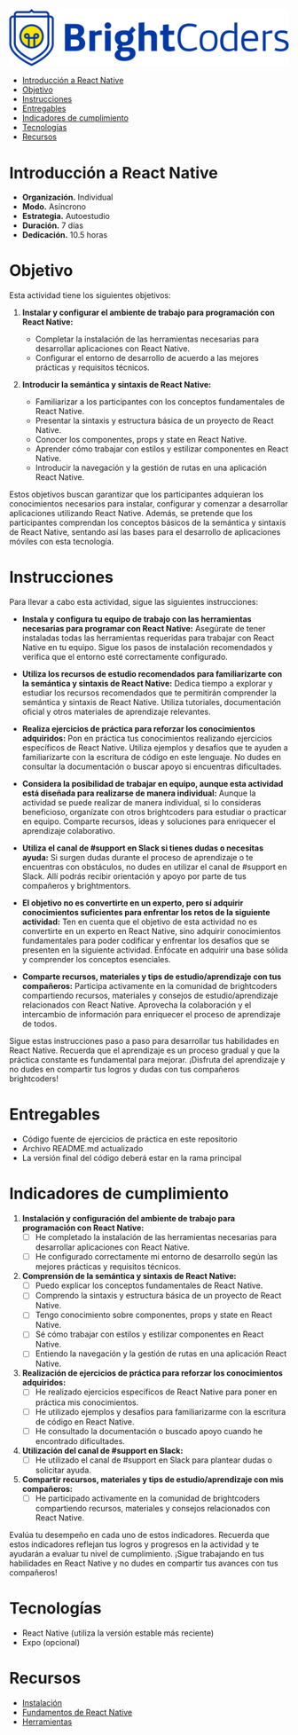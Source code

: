 ![Logo UCOL](img/logo.png)

- [Introducción a React Native](#introducción-a-react-native)
- [Objetivo](#objetivo)
- [Instrucciones](#instrucciones)
- [Entregables](#entregables)
- [Indicadores de cumplimiento](#indicadores-de-cumplimiento)
- [Tecnologías](#tecnologías)
- [Recursos](#recursos)

# Introducción a React Native

- **Organización.** Individual
- **Modo.** Asíncrono
- **Estrategia.** Autoestudio
- **Duración.** 7 días
- **Dedicación.** 10.5 horas

# Objetivo

Esta actividad tiene los siguientes objetivos:

1. **Instalar y configurar el ambiente de trabajo para programación con React Native:**
   - Completar la instalación de las herramientas necesarias para desarrollar aplicaciones con React Native.
   - Configurar el entorno de desarrollo de acuerdo a las mejores prácticas y requisitos técnicos.

2. **Introducir la semántica y sintaxis de React Native:**
   - Familiarizar a los participantes con los conceptos fundamentales de React Native.
   - Presentar la sintaxis y estructura básica de un proyecto de React Native.
   - Conocer los componentes, props y state en React Native.
   - Aprender cómo trabajar con estilos y estilizar componentes en React Native.
   - Introducir la navegación y la gestión de rutas en una aplicación React Native.

Estos objetivos buscan garantizar que los participantes adquieran los conocimientos necesarios para instalar, configurar y comenzar a desarrollar aplicaciones utilizando React Native. Además, se pretende que los participantes comprendan los conceptos básicos de la semántica y sintaxis de React Native, sentando así las bases para el desarrollo de aplicaciones móviles con esta tecnología.

# Instrucciones

Para llevar a cabo esta actividad, sigue las siguientes instrucciones:

- **Instala y configura tu equipo de trabajo con las herramientas necesarias para programar con React Native:**
   Asegúrate de tener instaladas todas las herramientas requeridas para trabajar con React Native en tu equipo. Sigue los pasos de instalación recomendados y verifica que el entorno esté correctamente configurado.

- **Utiliza los recursos de estudio recomendados para familiarizarte con la semántica y sintaxis de React Native:**
   Dedica tiempo a explorar y estudiar los recursos recomendados que te permitirán comprender la semántica y sintaxis de React Native. Utiliza tutoriales, documentación oficial y otros materiales de aprendizaje relevantes.

- **Realiza ejercicios de práctica para reforzar los conocimientos adquiridos:**
   Pon en práctica tus conocimientos realizando ejercicios específicos de React Native. Utiliza ejemplos y desafíos que te ayuden a familiarizarte con la escritura de código en este lenguaje. No dudes en consultar la documentación o buscar apoyo si encuentras dificultades.

- **Considera la posibilidad de trabajar en equipo, aunque esta actividad está diseñada para realizarse de manera individual:**
   Aunque la actividad se puede realizar de manera individual, si lo consideras beneficioso, organízate con otros brightcoders para estudiar o practicar en equipo. Comparte recursos, ideas y soluciones para enriquecer el aprendizaje colaborativo.

- **Utiliza el canal de #support en Slack si tienes dudas o necesitas ayuda:**
   Si surgen dudas durante el proceso de aprendizaje o te encuentras con obstáculos, no dudes en utilizar el canal de #support en Slack. Allí podrás recibir orientación y apoyo por parte de tus compañeros y brightmentors.

- **El objetivo no es convertirte en un experto, pero sí adquirir conocimientos suficientes para enfrentar los retos de la siguiente actividad:**
   Ten en cuenta que el objetivo de esta actividad no es convertirte en un experto en React Native, sino adquirir conocimientos fundamentales para poder codificar y enfrentar los desafíos que se presenten en la siguiente actividad. Enfócate en adquirir una base sólida y comprender los conceptos esenciales.

- **Comparte recursos, materiales y tips de estudio/aprendizaje con tus compañeros:**
   Participa activamente en la comunidad de brightcoders compartiendo recursos, materiales y consejos de estudio/aprendizaje relacionados con React Native. Aprovecha la colaboración y el intercambio de información para enriquecer el proceso de aprendizaje de todos.

Sigue estas instrucciones paso a paso para desarrollar tus habilidades en React Native. Recuerda que el aprendizaje es un proceso gradual y que la práctica constante es fundamental para mejorar. ¡Disfruta del aprendizaje y no dudes en compartir tus logros y dudas con tus compañeros brightcoders!

# Entregables

- Código fuente de ejercicios de práctica en este repositorio
- Archivo README.md actualizado
- La versión final del código deberá estar en la rama principal

# Indicadores de cumplimiento

1. **Instalación y configuración del ambiente de trabajo para programación con React Native:**
   - [ ] He completado la instalación de las herramientas necesarias para desarrollar aplicaciones con React Native.
   - [ ] He configurado correctamente mi entorno de desarrollo según las mejores prácticas y requisitos técnicos.

2. **Comprensión de la semántica y sintaxis de React Native:**
   - [ ] Puedo explicar los conceptos fundamentales de React Native.
   - [ ] Comprendo la sintaxis y estructura básica de un proyecto de React Native.
   - [ ] Tengo conocimiento sobre componentes, props y state en React Native.
   - [ ] Sé cómo trabajar con estilos y estilizar componentes en React Native.
   - [ ] Entiendo la navegación y la gestión de rutas en una aplicación React Native.

3. **Realización de ejercicios de práctica para reforzar los conocimientos adquiridos:**
   - [ ] He realizado ejercicios específicos de React Native para poner en práctica mis conocimientos.
   - [ ] He utilizado ejemplos y desafíos para familiarizarme con la escritura de código en React Native.
   - [ ] He consultado la documentación o buscado apoyo cuando he encontrado dificultades.

4. **Utilización del canal de #support en Slack:**
   - [ ] He utilizado el canal de #support en Slack para plantear dudas o solicitar ayuda.

5. **Compartir recursos, materiales y tips de estudio/aprendizaje con mis compañeros:**
   - [ ] He participado activamente en la comunidad de brightcoders compartiendo recursos, materiales y consejos relacionados con React Native.

Evalúa tu desempeño en cada uno de estos indicadores. Recuerda que estos indicadores reflejan tus logros y progresos en la actividad y te ayudarán a evaluar tu nivel de cumplimiento. ¡Sigue trabajando en tus habilidades en React Native y no dudes en compartir tus avances con tus compañeros!

# Tecnologías

- React Native (utiliza la versión estable más reciente)
- Expo (opcional)

# Recursos

- [Instalación](https://brightcoders-2.gitbook.io/brightcoders-handbook/recursos/react-native/instalacion)
- [Fundamentos de React Native](https://brightcoders-2.gitbook.io/brightcoders-handbook/recursos/react-native/fundamentos)
- [Herramientas](https://brightcoders-2.gitbook.io/brightcoders-handbook/recursos/react-native/herramientas)
